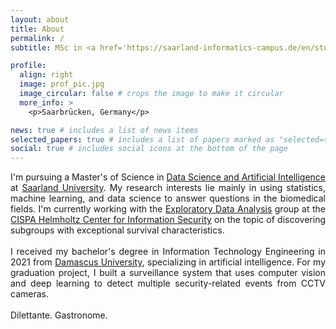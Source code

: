 ```yaml
---
layout: about
title: About
permalink: /
subtitle: MSc in <a href='https://saarland-informatics-campus.de/en/studium-studies/data-science-and-artificial-intelligence-master/'>DSAI</a> @ <a href='https://www.uni-saarland.de/en/home.html'>UdS</a> | Research Assistant @ <a href='https://cispa.de'>CISPA</a> | Software Dev. @ <a href='https://www.intex.de/'>INTEX</a>

profile:
  align: right
  image: prof_pic.jpg
  image_circular: false # crops the image to make it circular
  more_info: >
    <p>Saarbrücken, Germany</p>

news: true # includes a list of news items
selected_papers: true # includes a list of papers marked as "selected={true}"
social: true # includes social icons at the bottom of the page
---
```


<p style="text-align: justify; right-margin: .5rem;">
I'm pursuing a Master's of Science in <a href='https://saarland-informatics-campus.de/en/studium-studies/data-science-and-artificial-intelligence-master/'>Data Science and Artificial Intelligence</a> at <a href='https://www.uni-saarland.de/en/home.html'>Saarland University</a>. My research interests lie mainly in using statistics, machine learning, and data science to answer questions in the biomedical fields. I'm currently working with the <a href='https://eda.rg.cispa.io'>Exploratory Data Analysis</a> group at the <a href='https://cispa.de'>CISPA Helmholtz Center for Information Security</a> on the topic of discovering subgroups with exceptional survival characteristics.
<br><br>
I received my bachelor's degree in Information Technology Engineering in 2021 from <a href='https://www.damascusuniversity.edu.sy/index.php?lang=2'>Damascus University</a>, specializing in artificial intelligence. For my graduation project, I built a surveillance system that uses computer vision and deep learning to detect multiple security-related events from CCTV cameras.
<br><br>
Dilettante. Gastronome.

<p>
